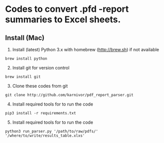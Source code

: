 # Codes to convert .pfd -report summaries to Excel sheets.
## Install (Mac)
1. Install (latest) Python 3.x with homebrew (http://brew.sh) if not available
```console
brew install python
```
2. Install git for version control
```console
brew install git
```
3. Clone these codes from git
```console
git clone http://github.com/karnivor/pdf_report_parser.git
```
4. Install required tools for to run the code 
```console
pip3 install -r requirements.txt
```
5. Install required tools for to run the code 
```console
python3 run_parser.py '/path/to/raw/pdfs/' '/where/to/write/results_table.xlxs'
```

